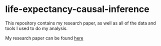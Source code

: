 # life-expectancy-causal-inference
This repository contains my research paper, as well as all of the data and tools I used to do my analysis. 

My research paper can be found [here](npl1_project%20(2).pdf)

